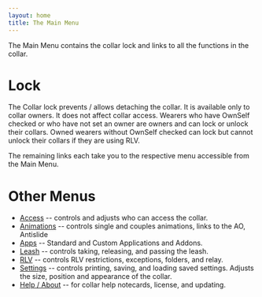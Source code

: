 ```yaml
---
layout: home
title: The Main Menu
---
```


The Main Menu contains the collar lock and links to all the functions in the collar.

# Lock
The Collar lock prevents / allows detaching the collar. It is available only to collar owners.  It does not affect collar access.  Wearers who have OwnSelf checked or who have not set an owner are owners and can lock or unlock their collars.  Owned wearers without OwnSelf checked can lock but cannot unlock their collars if they are using RLV.

The remaining links each take you to the respective menu accessible from the Main Menu.

# Other Menus

* [Access](/docs/Access) -- controls and adjusts who can access the collar.
* [Animations](/docs/Animations) -- controls single and couples animations, links to the AO, Antislide
* [Apps](/docs/Apps) -- Standard and Custom Applications and Addons. 
* [Leash](/docs/Leash) -- controls taking, releasing, and passing the leash.
* [RLV](/docs/RLV) -- controls RLV restrictions, exceptions, folders, and relay.
* [Settings](/docs/Settings) -- controls printing, saving, and loading saved settings. Adjusts the size, position and appearance of the collar.
* [Help / About](/docs/Help-About) -- for collar help notecards, license, and updating.
